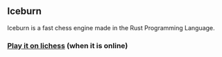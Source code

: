 ## Iceburn
Iceburn is a fast chess engine made in the Rust Programming Language.

### [Play it on lichess](https://lichess.org/@/IceBurnEngine) (when it is online)
